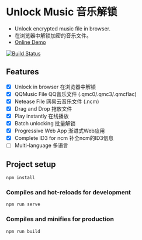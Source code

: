 # Unlock Music 音乐解锁
- Unlock encrypted music file in browser. 
- 在浏览器中解锁加密的音乐文件。
- [Online Demo](https://tool.ixarea.com/music)

[![Build Status](https://ci.ixarea.com/api/badges/ix64/unlock-music/status.svg)](https://ci.ixarea.com/ix64/unlock-music)

## Features
- [x] Unlock in browser 在浏览器中解锁
- [x] QQMusic File QQ音乐文件 (.qmc0/.qmc3/.qmcflac)
- [x] Netease File 网易云音乐文件 (.ncm)
- [x] Drag and Drop 拖放文件
- [x] Play instantly 在线播放
- [x] Batch unlocking 批量解锁
- [x] Progressive Web App 渐进式Web应用
- [x] Complete ID3 for ncm 补全ncm的ID3信息
- [ ] Multi-language 多语言

## Project setup
```
npm install
```

### Compiles and hot-reloads for development
```
npm run serve
```

### Compiles and minifies for production
```
npm run build
```
